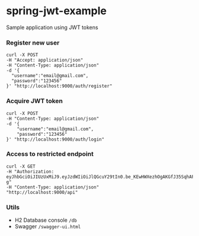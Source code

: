 # spring-jwt-example
Sample application using JWT tokens


### Register new user

```
curl -X POST 
-H "Accept: application/json" 
-H "Content-Type: application/json" 
-d '{ 
  "username":"email@gmail.com", 
  "password":"123456"
}' "http://localhost:9000/auth/register"
```

### Acquire JWT token

```
curl -X POST 
-H "Content-Type: application/json"
-d '{
	"username":"email@gmail.com",
	"password":"123456"
}' "http://localhost:9000/auth/login"
```

### Access to restricted endpoint

```
curl -X GET 
-H "Authorization: eyJhbGciOiJIUzUxMiJ9.eyJzdWIiOiJlQGcuY29tIn0.be_KEwHWXezhOgAKGfJ35SqhAFBfqFiUjd3EZD51Suw6PM_NS_vkUSzYejEP_xKfiATV5owuViw6xum9PHeG-g" 
-H "Content-Type: application/json" 
"http://localhost:9000/api"
```


### Utils
* H2 Database console `/db`
* Swagger `/swagger-ui.html`
